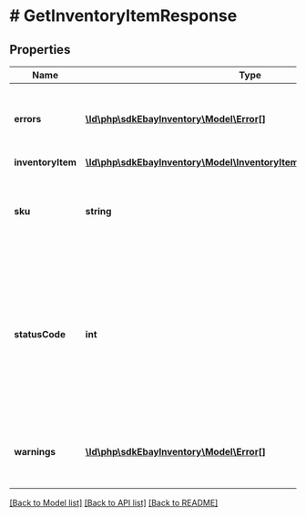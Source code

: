 # # GetInventoryItemResponse

## Properties

Name | Type | Description | Notes
------------ | ------------- | ------------- | -------------
**errors** | [**\ld\php\sdkEbayInventory\Model\Error[]**](Error.md) | This container will be returned if there were one or more errors associated with retrieving the inventory item record. | [optional]
**inventoryItem** | [**\ld\php\sdkEbayInventory\Model\InventoryItemWithSkuLocaleGroupKeys**](InventoryItemWithSkuLocaleGroupKeys.md) |  | [optional]
**sku** | **string** | The seller-defined Stock-Keeping Unit (SKU) of the inventory item. The seller should have a unique SKU value for every product that they sell. | [optional]
**statusCode** | **int** | The HTTP status code returned in this field indicates the success or failure of retrieving the inventory item record for the inventory item specified in the &lt;strong&gt;sku&lt;/strong&gt; field. See the &lt;strong&gt;HTTP status codes&lt;/strong&gt; table to see which each status code indicates. | [optional]
**warnings** | [**\ld\php\sdkEbayInventory\Model\Error[]**](Error.md) | This container will be returned if there were one or more warnings associated with retrieving the inventory item record. | [optional]

[[Back to Model list]](../../README.md#models) [[Back to API list]](../../README.md#endpoints) [[Back to README]](../../README.md)
